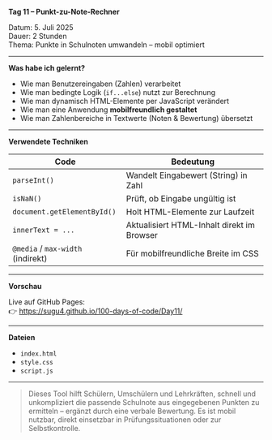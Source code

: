 **Tag 11 – Punkt-zu-Note-Rechner**

Datum: 5. Juli 2025  
Dauer: 2 Stunden  
Thema: Punkte in Schulnoten umwandeln – mobil optimiert

---

**Was habe ich gelernt?**

- Wie man Benutzereingaben (Zahlen) verarbeitet
- Wie man bedingte Logik (`if...else`) nutzt zur Berechnung
- Wie man dynamisch HTML-Elemente per JavaScript verändert
- Wie man eine Anwendung **mobilfreundlich gestaltet**
- Wie man Zahlenbereiche in Textwerte (Noten & Bewertung) übersetzt

---

**Verwendete Techniken**

| Code                            | Bedeutung                                         |
|----------------------------------|--------------------------------------------------|
| `parseInt()`                   | Wandelt Eingabewert (String) in Zahl             |
| `isNaN()`                       | Prüft, ob Eingabe ungültig ist                   |
| `document.getElementById()`     | Holt HTML-Elemente zur Laufzeit                  |
| `innerText = ...`               | Aktualisiert HTML-Inhalt direkt im Browser       |
| `@media` / `max-width` (indirekt) | Für mobilfreundliche Breite im CSS             |

---

**Vorschau**

Live auf GitHub Pages:  
👉 https://sugu4.github.io/100-days-of-code/Day11/

---

**Dateien**

- `index.html`
- `style.css`
- `script.js`

---

> Dieses Tool hilft Schülern, Umschülern und Lehrkräften, schnell und unkompliziert die passende Schulnote aus eingegebenen Punkten zu ermitteln – ergänzt durch eine verbale Bewertung.
Es ist mobil nutzbar, direkt einsetzbar in Prüfungssituationen oder zur Selbstkontrolle.